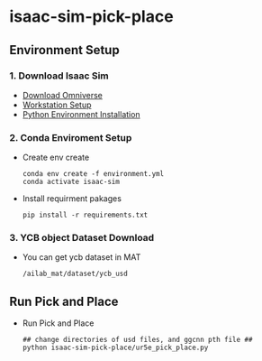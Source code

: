 # isaac-sim-pick-place

## Environment Setup

### 1. Download Isaac Sim
 - [Download Omniverse](https://developer.nvidia.com/isaac-sim)
 - [Workstation Setup](https://docs.omniverse.nvidia.com/app_isaacsim/app_isaacsim/install_basic.html)
 - [Python Environment Installation](https://docs.omniverse.nvidia.com/app_isaacsim/app_isaacsim/install_python.html#advanced-running-with-anaconda)

### 2. Conda Enviroment Setup
 - Create env create
    ```
    conda env create -f environment.yml
    conda activate isaac-sim
    ```

 - Install requirment pakages
    ```
    pip install -r requirements.txt
    ```

### 3. YCB object  Dataset Download
 - You can get ycb dataset in MAT
    ```
    /ailab_mat/dataset/ycb_usd
    ```


## Run Pick and Place

- Run Pick and Place
    ```
    ## change directories of usd files, and ggcnn pth file ##
    python isaac-sim-pick-place/ur5e_pick_place.py
    ```